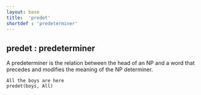 ```yaml
---
layout: base
title:  'predet'
shortdef : 'predeterminer'
---
```



## predet : predeterminer
A predeterminer is the relation between the head of an NP and a word that precedes and modifies the meaning of the NP determiner. 

~~~ sdparse
All the boys are here
predet(boys, All)
~~~

 

